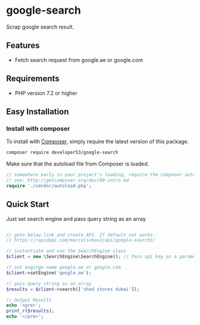 # google-search
Scrap google search result.

## Features

 * Fetch search request from google.ae or google.com

 ## Requirements

 * PHP version 7.2 or higher

 ## Easy Installation

### Install with composer

To install with [Composer](https://getcomposer.org/), simply require the
latest version of this package.

```bash
composer require developer53/google-search
```

Make sure that the autoload file from Composer is loaded.

```php
// somewhere early in your project's loading, require the Composer autoloader
// see: http://getcomposer.org/doc/00-intro.md
require './vendor/autoload.php';

```

## Quick Start

Just set search engine and pass query string as an array

```php

// goto below link and create API. If default not works.
// https://rapidapi.com/marcelinhov2/api/google-search1/

// instantiate and use the SearchEngine class
$client = new \SearchEngine\SearchEngine(); // Pass api key as a parameter or leave empty to use default API.

// set enginge name google.ae or google.com
$client->setEngine('google.ae');

// pass query string as an array
$results = $client->search(['shed stores dubai']);

// Output Results
echo '<pre>';
print_r($results);
echo '</pre>';

